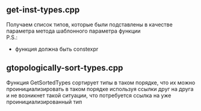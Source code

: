 ## get-inst-types.cpp
Получаем список типов, которые были подставлены в качестве параметра метода шаблонного параметра функции\
P.S.:
- функция должна быть constexpr
## gtopologically-sort-types.cpp
Функция GetSortedTypes сортирует типы в таком порядке, что их можно проинициализировать в таком порядке используя ссылки друг на друга и не возникнет такой ситуации, что потребуется ссылка на уже проинициализированный тип  